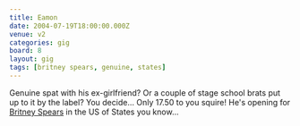 ```yaml
---
title: Eamon
date: 2004-07-19T18:00:00.000Z
venue: v2
categories: gig
board: 8
layout: gig
tags: [britney spears, genuine, states]
---
```

Genuine spat with his ex-girlfriend? Or a couple of stage school brats put up to it by the label? You decide... Only 17.50 to you squire! He's opening for <a href="/wiki/britney+spears">Britney Spears</a> in the US of States you know...